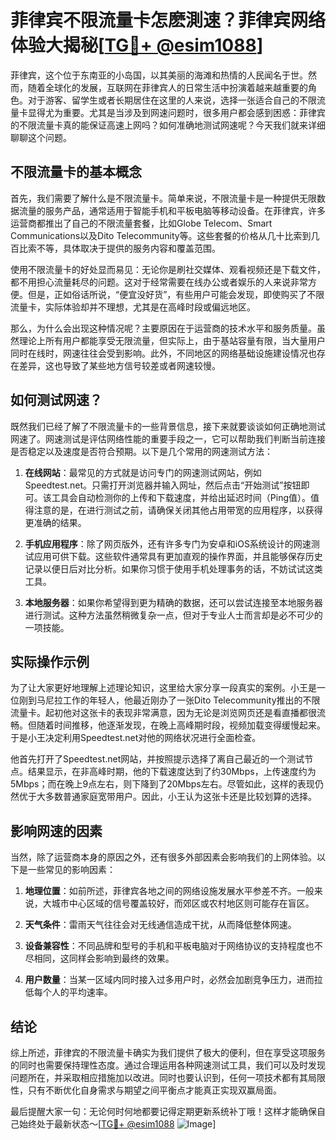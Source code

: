 # 菲律宾不限流量卡怎麽測速？菲律宾网络体验大揭秘[[TG💪+ @esim1088](https://t.me/s/esim1088)]

菲律宾，这个位于东南亚的小岛国，以其美丽的海滩和热情的人民闻名于世。然而，随着全球化的发展，互联网在菲律宾人的日常生活中扮演着越来越重要的角色。对于游客、留学生或者长期居住在这里的人来说，选择一张适合自己的不限流量卡显得尤为重要。尤其是当涉及到网速问题时，很多用户都会感到困惑：菲律宾的不限流量卡真的能保证高速上网吗？如何准确地测试网速呢？今天我们就来详细聊聊这个问题。

## 不限流量卡的基本概念

首先，我们需要了解什么是不限流量卡。简单来说，不限流量卡是一种提供无限数据流量的服务产品，通常适用于智能手机和平板电脑等移动设备。在菲律宾，许多运营商都推出了自己的不限流量套餐，比如Globe Telecom、Smart Communications以及Dito Telecommunity等。这些套餐的价格从几十比索到几百比索不等，具体取决于提供的服务内容和覆盖范围。

使用不限流量卡的好处显而易见：无论你是刷社交媒体、观看视频还是下载文件，都不用担心流量耗尽的问题。这对于经常需要在线办公或者娱乐的人来说非常方便。但是，正如俗话所说，“便宜没好货”，有些用户可能会发现，即使购买了不限流量卡，实际体验却并不理想，尤其是在高峰时段或偏远地区。

那么，为什么会出现这种情况呢？主要原因在于运营商的技术水平和服务质量。虽然理论上所有用户都能享受无限流量，但实际上，由于基站容量有限，当大量用户同时在线时，网速往往会受到影响。此外，不同地区的网络基础设施建设情况也存在差异，这也导致了某些地方信号较差或者网速较慢。

## 如何测试网速？

既然我们已经了解了不限流量卡的一些背景信息，接下来就要谈谈如何正确地测试网速了。网速测试是评估网络性能的重要手段之一，它可以帮助我们判断当前连接是否稳定以及速度是否符合预期。以下是几个常用的网速测试方法：

1. **在线网站**：最常见的方式就是访问专门的网速测试网站，例如Speedtest.net。只需打开浏览器并输入网址，然后点击“开始测试”按钮即可。该工具会自动检测你的上传和下载速度，并给出延迟时间（Ping值）。值得注意的是，在进行测试之前，请确保关闭其他占用带宽的应用程序，以获得更准确的结果。

2. **手机应用程序**：除了网页版外，还有许多专门为安卓和iOS系统设计的网速测试应用可供下载。这些软件通常具有更加直观的操作界面，并且能够保存历史记录以便日后对比分析。如果你习惯于使用手机处理事务的话，不妨试试这类工具。

3. **本地服务器**：如果你希望得到更为精确的数据，还可以尝试连接至本地服务器进行测试。这种方法虽然稍微复杂一点，但对于专业人士而言却是必不可少的一项技能。

## 实际操作示例

为了让大家更好地理解上述理论知识，这里给大家分享一段真实的案例。小王是一位刚到马尼拉工作的年轻人，他最近刚办了一张Dito Telecommunity推出的不限流量卡。起初他对这张卡的表现非常满意，因为无论是浏览网页还是看直播都很流畅。但随着时间推移，他逐渐发现，在晚上高峰期时段，视频加载变得缓慢起来。于是小王决定利用Speedtest.net对他的网络状况进行全面检查。

他首先打开了Speedtest.net网站，并按照提示选择了离自己最近的一个测试节点。结果显示，在非高峰时期，他的下载速度达到了约30Mbps，上传速度约为5Mbps；而在晚上9点左右，则下降到了20Mbps左右。尽管如此，这样的表现仍然优于大多数普通家庭宽带用户。因此，小王认为这张卡还是比较划算的选择。

## 影响网速的因素

当然，除了运营商本身的原因之外，还有很多外部因素会影响我们的上网体验。以下是一些常见的影响因素：

1. **地理位置**：如前所述，菲律宾各地之间的网络设施发展水平参差不齐。一般来说，大城市中心区域的信号覆盖较好，而郊区或农村地区则可能存在盲区。
   
2. **天气条件**：雷雨天气往往会对无线通信造成干扰，从而降低整体网速。
   
3. **设备兼容性**：不同品牌和型号的手机和平板电脑对于网络协议的支持程度也不尽相同，这同样会影响到最终的效果。
   
4. **用户数量**：当某一区域内同时接入过多用户时，必然会加剧竞争压力，进而拉低每个人的平均速率。

## 结论

综上所述，菲律宾的不限流量卡确实为我们提供了极大的便利，但在享受这项服务的同时也需要保持理性态度。通过合理运用各种网速测试工具，我们可以及时发现问题所在，并采取相应措施加以改进。同时也要认识到，任何一项技术都有其局限性，只有不断优化自身需求与期望之间平衡点才能真正实现双赢局面。

最后提醒大家一句：无论何时何地都要记得定期更新系统补丁哦！这样才能确保自己始终处于最新状态～[[TG💪+ @esim1088](https://t.me/s/esim1088) ![Image](https://i.postimg.cc/4NQfJmqS/Snipaste-2025-05-13-00-14-12.png)]
